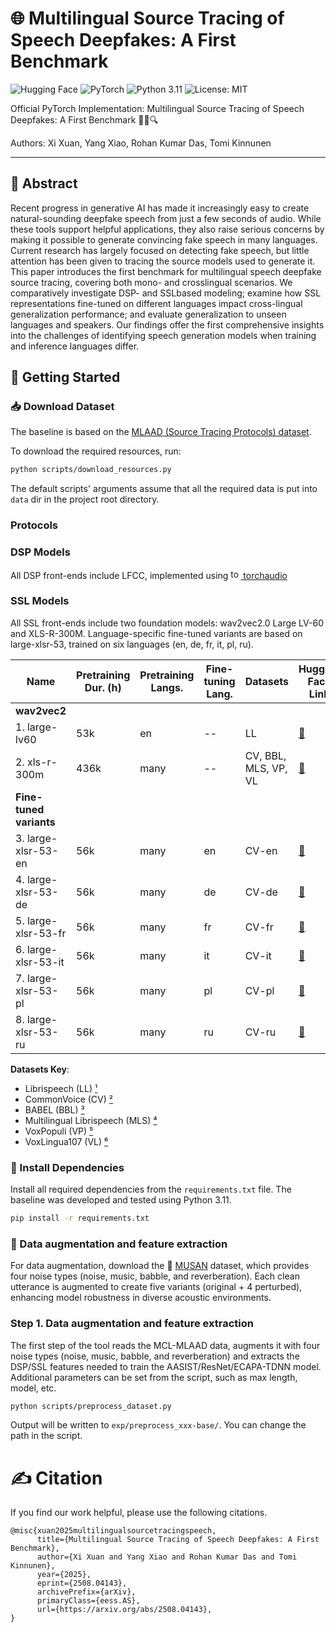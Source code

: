 # 🌐 Multilingual Source Tracing of Speech Deepfakes: A First Benchmark

![Hugging Face](https://img.shields.io/badge/Hugging%20Face-%23F1C40F.svg?logo=Hugging%20Face&logoColor=white)
![PyTorch](https://img.shields.io/badge/PyTorch-%23EE4C2C.svg?logo=pytorch&logoColor=white)
![Python 3.11](https://img.shields.io/badge/Python-3.11-blue?logo=python&logoColor=white)
![License: MIT](https://img.shields.io/badge/License-MIT-green.svg)

Official PyTorch Implementation: Multilingual Source Tracing of Speech Deepfakes: A First Benchmark 🕵️‍♂️🔍

Authors: Xi Xuan, Yang Xiao, Rohan Kumar Das, Tomi Kinnunen

---

## 📌 Abstract

Recent progress in generative AI has made it increasingly easy to create natural-sounding deepfake speech from just a few seconds of audio. While these tools support helpful applications, they also raise serious concerns by making it possible to generate convincing fake speech in many languages. Current research has largely focused on detecting fake speech, but little attention has been given to tracing the source models used to generate it. This paper introduces the first benchmark for multilingual speech deepfake source tracing, covering both mono- and crosslingual scenarios. We comparatively investigate DSP- and SSLbased modeling; examine how SSL representations fine-tuned on different languages impact cross-lingual generalization performance; and evaluate generalization to unseen languages and speakers. Our findings offer the first comprehensive insights into the challenges of identifying speech generation models when training and inference languages differ. 

## 🚀 Getting Started

### 📥 Download Dataset

The baseline is based on the [MLAAD (Source Tracing Protocols) dataset](https://deepfake-total.com/sourcetracing).

To download the required resources, run:

```bash
python scripts/download_resources.py
```
The default scripts' arguments assume that all the required data is put into `data` dir in the project root directory.

### Protocols

### DSP Models

All DSP front-ends include LFCC, implemented using [<img src="https://pytorch.org/assets/images/torchaudio-logo.png" alt="torchaudio" width="16"/> torchaudio](https://docs.pytorch.org/audio/main/generated/torchaudio.transforms.LFCC.html)


### SSL Models

All SSL front-ends include two foundation models: wav2vec2.0 Large LV-60 and XLS-R-300M. Language-specific fine-tuned variants are based on large-xlsr-53, trained on six languages (en, de, fr, it, pl, ru).  

| Name              | Pretraining Dur. (h) | Pretraining Langs. | Fine-tuning Lang. | Datasets        | Hugging Face Link |
|-------------------|----------------------|--------------------|-------------------|-----------------|-------------------|
| **wav2vec2**      |                      |                    |                   |                 |                   |
| 1. large-lv60     | 53k                  | en                 | --                | LL              | [🤗](https://huggingface.co/facebook/wav2vec2-large-lv60) |
| 2. xls-r-300m     | 436k                 | many               | --                | CV, BBL, MLS, VP, VL | [🤗](https://huggingface.co/facebook/wav2vec2-xls-r-300m) |
| **Fine-tuned variants** |             |                    |                   |                 |                   |
| 3. large-xlsr-53-en | 56k                | many               | en                | CV-en           | [🤗](https://huggingface.co/jonatasgrosman/wav2vec2-large-xlsr-53-english) |
| 4. large-xlsr-53-de | 56k                | many               | de                | CV-de           | [🤗]([https://huggingface.co/facebook/wav2vec2-large-xlsr-53-de](https://huggingface.co/jonatasgrosman/wav2vec2-large-xlsr-53-german)) |
| 5. large-xlsr-53-fr | 56k                | many               | fr                | CV-fr           | [🤗]([https://huggingface.co/facebook/wav2vec2-large-xlsr-53-fr](https://huggingface.co/jonatasgrosman/wav2vec2-large-xlsr-53-french)) |
| 6. large-xlsr-53-it | 56k                | many               | it                | CV-it           | [🤗]([https://huggingface.co/facebook/wav2vec2-large-xlsr-53-it](https://huggingface.co/jonatasgrosman/wav2vec2-large-xlsr-53-italian)) |
| 7. large-xlsr-53-pl | 56k                | many               | pl                | CV-pl           | [🤗](https://huggingface.co/jonatasgrosman/wav2vec2-large-xlsr-53-polish) |
| 8. large-xlsr-53-ru | 56k                | many               | ru                | CV-ru           | [🤗]([https://huggingface.co/facebook/wav2vec2-large-xlsr-53-ru](https://huggingface.co/jonatasgrosman/wav2vec2-large-xlsr-53-russian)) |

**Datasets Key**:  
- Librispeech (LL) [¹](https://ieeexplore.ieee.org/document/7178964)  
- CommonVoice (CV) [²](https://arxiv.org/abs/1912.06670)  
- BABEL (BBL) [³](https://citeseerx.ist.psu.edu/document?repid=rep1&type=pdf&doi=31a13cefb42647e924e0d2778d341decc44c40e9)  
- Multilingual Librispeech (MLS) [⁴](https://arxiv.org/abs/2012.03411)  
- VoxPopuli (VP) [⁵](https://arxiv.org/abs/2101.00390)  
- VoxLingua107 (VL) [⁶](https://arxiv.org/abs/2011.12998)


### 🧰 Install Dependencies

Install all required dependencies from the `requirements.txt` file. The baseline was developed and tested using Python 3.11.

```bash
pip install -r requirements.txt
```

### 📂 Data augmentation and feature extraction

For data augmentation, download the 🎵 [MUSAN](https://www.openslr.org/17/) dataset, which provides four noise types (noise, music, babble, and reverberation). Each clean utterance is augmented to create five variants (original + 4 perturbed), enhancing model robustness in diverse acoustic environments.

### Step 1. Data augmentation and feature extraction

The first step of the tool reads the MCL-MLAAD data, augments it with four noise types (noise, music, babble, and reverberation) and extracts
the DSP/SSL features needed to train the AASIST/ResNet/ECAPA-TDNN model.  Additional parameters can be set from the script,
such as max length, model, etc. 

```bash
python scripts/preprocess_dataset.py
```

Output will be written to `exp/preprocess_xxx-base/`. You can change the path in the script. 



# ✍️ Citation
If you find our work helpful, please use the following citations.
```  
@misc{xuan2025multilingualsourcetracingspeech,
      title={Multilingual Source Tracing of Speech Deepfakes: A First Benchmark}, 
      author={Xi Xuan and Yang Xiao and Rohan Kumar Das and Tomi Kinnunen},
      year={2025},
      eprint={2508.04143},
      archivePrefix={arXiv},
      primaryClass={eess.AS},
      url={https://arxiv.org/abs/2508.04143}, 
}
```



